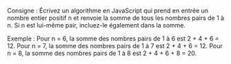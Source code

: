 Consigne :
Écrivez un algorithme en JavaScript qui prend en entrée un nombre entier positif n et renvoie la somme de tous les nombres pairs de 1 à n. Si n est lui-même pair, incluez-le également dans la somme.

Exemple :
Pour n = 6, la somme des nombres pairs de 1 à 6 est 2 + 4 + 6 = 12.
Pour n = 7, la somme des nombres pairs de 1 à 7 est 2 + 4 + 6 = 12.
Pour n = 8, la somme des nombres pairs de 1 à 8 est 2 + 4 + 6 + 8 = 20.